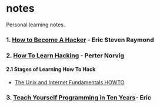 # notes
Personal learning notes.

### 1. [How to Become A Hacker](http://www.catb.org/esr/faqs/hacker-howto.html) - Eric Steven Raymond
### 2. [How To Learn Hacking](http://www.catb.org/esr/faqs/hacking-howto.html) - Perter Norvig
#### 2.1 Stages of Learning How To Hack
- [The Unix and Internet Fundamentals HOWTO](http://www.tldp.org/HOWTO/Unix-and-Internet-Fundamentals-HOWTO/index.html)

### 3. [Teach Yourself Programming in Ten Years](http://www.catb.org/esr/faqs/hacker-howto.html)- Eric
